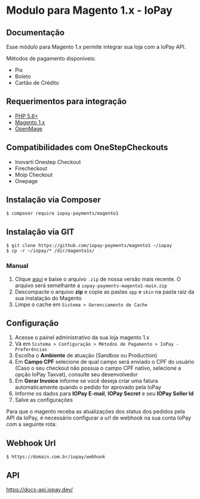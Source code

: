# Modulo para Magento 1.x - IoPay

## Documentação

Esse módulo para Magento 1.x permite integrar sua loja com a IoPay API.

Métodos de pagamento disponíveis:

- Pix
- Boleto
- Cartão de Crédito

## Requerimentos para integração
- [PHP 5.6+](https://www.php.net)
- [Magento 1.x](https://magento.com/tech-resources/download)
- [OpenMage](https://www.openmage.org/)

## Compatibilidades com OneStepCheckouts
- Inovarti Onestep Checkout
- Firecheckout
- Moip Checkout
- Onepage

## Instalação via Composer
	$ composer require iopay-payments/magento1

## Instalação via GIT
    $ git clone https://github.com/iopay-payments/magento1 ~/iopay
    $ cp -r ~/iopay/* /dir/magento1x/

### Manual

1. Clique [aqui](https://github.com/iopay-payments/magento1) e baixe o arquivo `.zip` de nossa versão mais recente. O arquivo será semelhante a `iopay-payments-magento1-main.zip`
2. Descompacte o arquivo **zip** e copie as pastas `app` e `skin` na pasta raiz da sua instalação do Magento
3. Limpe o cache em `Sistema > Gerenciamento de Cache`

## Configuração

1. Acesse o painel administrativo da sua loja magento 1.x
2. Vá em `Sistema > Configuração > Métodos de Pagamento > IoPay - Preferências`
3. Escolha o **Ambiente** de atuação (Sandbox ou Production)
4. Em **Campo CPF** selecione de qual campo será enviado o CPF do usuário (Caso o seu checkout não possua o campo CPF nativo, selecione a opção IoPay Taxvat), consulte seu desenvolvedor
5. Em **Gerar Invoice** informe se você deseja criar uma fatura automaticamente quando o pedido for aprovado pela IoPay
6. Informe os dados para **IOPay E-mail**, **IOPay Secret** e seu **IOPay Seller Id**
7. Salve as configurações

Para que o magento receba as atualizações dos status dos pedidos pela API da IoPay, é necessário configurar a url de webhook na sua conta IoPay com a seguinte rota:

## Webhook Url
	$ https://domain.com.br/iopay/webhook

## API
https://docs-api.iopay.dev/